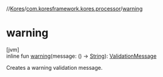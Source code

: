 //[Kores](../../index.md)/[com.koresframework.kores.processor](index.md)/[warning](warning.md)

# warning

[jvm]\
inline fun [warning](warning.md)(message: () -> [String](https://kotlinlang.org/api/latest/jvm/stdlib/kotlin/-string/index.html)): [ValidationMessage](-validation-message/index.md)

Creates a warning validation message.
